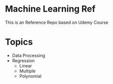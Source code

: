 # Machine Learning Ref
This is an Reference Repo based on Udemy Course

# Topics
- Data Processing
- Regression
  - Linear
  - Multiple
  - Polynomial
  
